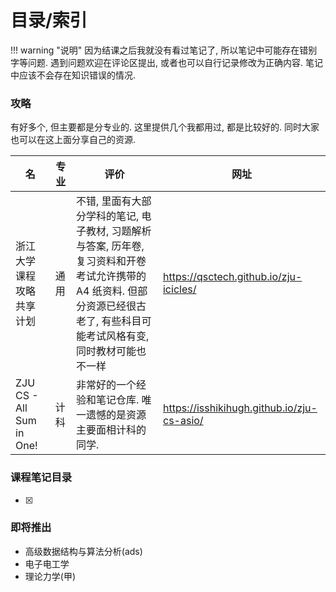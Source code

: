# 目录/索引

!!! warning "说明"
	因为结课之后我就没有看过笔记了, 所以笔记中可能存在错别字等问题. 遇到问题欢迎在评论区提出, 或者也可以自行记录修改为正确内容. 笔记中应该不会存在知识错误的情况.

### 攻略
有好多个, 但主要都是分专业的. 这里提供几个我都用过, 都是比较好的. 同时大家也可以在这上面分享自己的资源.

| 名                        | 专业  | 评价                                                                                                | 网址                                           |
| ------------------------ | --- | ------------------------------------------------------------------------------------------------- | -------------------------------------------- |
| 浙江大学课程攻略共享计划             | 通用  | 不错, 里面有大部分学科的笔记, 电子教材, 习题解析与答案, 历年卷, 复习资料和开卷考试允许携带的 A4 纸资料. 但部分资源已经很古老了, 有些科目可能考试风格有变, 同时教材可能也不一样 | <https://qsctech.github.io/zju-icicles/>     |
| ZJU CS - All Sum in One! | 计科  | 非常好的一个经验和笔记仓库. 唯一遗憾的是资源主要面相计科的同学.                                                                 | <https://isshikihugh.github.io/zju-cs-asio/> |

### 课程笔记目录

- [x] 


### 即将推出

- 高级数据结构与算法分析(ads)
- 电子电工学
- 理论力学(甲)